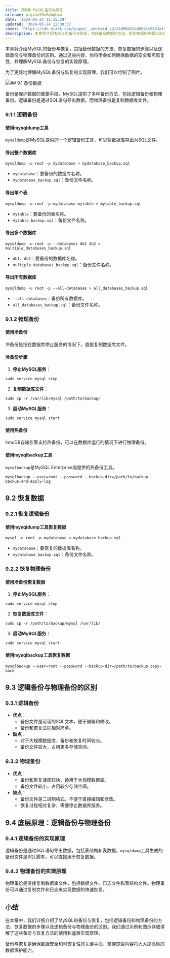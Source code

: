 ```yaml
---
title: 第9章 MySQL备份与恢复
urlname: pigvhm70n8mbghmu
date: '2024-05-24 12:15:29'
updated: '2024-05-24 12:30:37'
cover: 'https://cdn.nlark.com/yuque/__mermaid_v3/a5d90415a400e1c9623afcb4fd31e153.svg'
description: 本章将介绍MySQL的备份与恢复，包括备份数据的方法、恢复数据的步骤以及逻辑备份与物理备份的区别。通过这些内容，你将学会如何确保数据的安全和可恢复性，并理解MySQL备份与恢复的实现原理。为了更好地理解MySQL备份与恢复的实现原理，我们可以绘制了图片。9.1 备份数据备份是保护数据的重要手段...
---
```

本章将介绍MySQL的备份与恢复，包括备份数据的方法、恢复数据的步骤以及逻辑备份与物理备份的区别。通过这些内容，你将学会如何确保数据的安全和可恢复性，并理解MySQL备份与恢复的实现原理。

为了更好地理解MySQL备份与恢复的实现原理，我们可以绘制了图片。

![](https://oss1.aistar.cool/elog-offer-now/575a8c379a65c4247a9e7b0a2d66ccad.svg)## 9.1 备份数据

备份是保护数据的重要手段，MySQL提供了多种备份方法，包括逻辑备份和物理备份。逻辑备份是通过SQL语句导出数据，而物理备份是复制数据库文件。

### 9.1.1 逻辑备份

#### 使用mysqldump工具

`mysqldump`是MySQL提供的一个逻辑备份工具，可以将数据库导出为SQL文件。

#### 导出整个数据库

```shell
mysqldump -u root -p mydatabase > mydatabase_backup.sql
```

- `mydatabase`：要备份的数据库名称。
- `mydatabase_backup.sql`：备份文件名称。

#### 导出单个表

```shell
mysqldump -u root -p mydatabase mytable > mytable_backup.sql
```

- `mytable`：要备份的表名称。
- `mytable_backup.sql`：备份文件名称。

#### 导出多个数据库

```shell
mysqldump -u root -p --databases db1 db2 > multiple_databases_backup.sql
```

- `db1`、`db2`：要备份的数据库名称。
- `multiple_databases_backup.sql`：备份文件名称。

#### 导出所有数据库

```shell
mysqldump -u root -p --all-databases > all_databases_backup.sql
```

- `--all-databases`：备份所有数据库。
- `all_databases_backup.sql`：备份文件名称。

### 9.1.2 物理备份

#### 使用冷备份

冷备份是指在数据库停止服务的情况下，直接复制数据库文件。

#### 冷备份步骤

1.  **停止MySQL服务**： 
```shell
sudo service mysql stop
```
 

2.  **复制数据库文件**： 
```shell
sudo cp -r /var/lib/mysql /path/to/backup/
```
 

3.  **启动MySQL服务**： 
```shell
sudo service mysql start
```
 

#### 使用热备份

InnoDB存储引擎支持热备份，可以在数据库运行的情况下进行物理备份。

#### 使用mysqlbackup工具

`mysqlbackup`是MySQL Enterprise版提供的热备份工具。

```shell
mysqlbackup --user=root --password --backup-dir=/path/to/backup backup-and-apply-log
```

## 9.2 恢复数据

### 9.2.1 恢复逻辑备份

#### 使用mysqldump工具恢复数据

```shell
mysql -u root -p mydatabase < mydatabase_backup.sql
```

- `mydatabase`：要恢复的数据库名称。
- `mydatabase_backup.sql`：备份文件名称。

### 9.2.2 恢复物理备份

#### 使用冷备份恢复数据

1.  **停止MySQL服务**： 
```shell
sudo service mysql stop
```
 

2.  **恢复数据库文件**： 
```shell
sudo cp -r /path/to/backup/mysql /var/lib/
```
 

3.  **启动MySQL服务**： 
```shell
sudo service mysql start
```
 

#### 使用mysqlbackup工具恢复数据

```shell
mysqlbackup --user=root --password --backup-dir=/path/to/backup copy-back
```

## 9.3 逻辑备份与物理备份的区别

### 9.3.1 逻辑备份

-  **优点**： 
   - 备份文件是可读的SQL文本，便于编辑和修改。
   - 备份和恢复过程相对简单。
-  **缺点**： 
   - 对于大规模数据库，备份和恢复时间较长。
   - 备份文件较大，占用更多存储空间。

### 9.3.2 物理备份

-  **优点**： 
   - 备份和恢复速度较快，适用于大规模数据库。
   - 备份文件较小，占用较少存储空间。
-  **缺点**： 
   - 备份文件是二进制格式，不便于直接编辑和修改。
   - 恢复过程相对复杂，需要停止数据库服务。

## 9.4 底层原理：逻辑备份与物理备份

### 9.4.1 逻辑备份的实现原理

逻辑备份是通过SQL语句导出数据，包括表结构和表数据。`mysqldump`工具生成的备份文件是SQL脚本，可以直接用于恢复数据。

### 9.4.2 物理备份的实现原理

物理备份是直接复制数据库文件，包括数据文件、日志文件和表结构文件。物理备份可以通过复制文件和日志来实现数据的快速恢复。


## 小结

在本章中，我们详细介绍了MySQL的备份与恢复，包括逻辑备份和物理备份的方法、恢复数据的步骤以及逻辑备份与物理备份的区别。我们通过示例和图示详细讲解了这些备份与恢复方法的使用和底层实现原理。

备份与恢复是确保数据安全和可恢复性的关键手段，掌握这些内容将大大提高你的数据保护能力。

